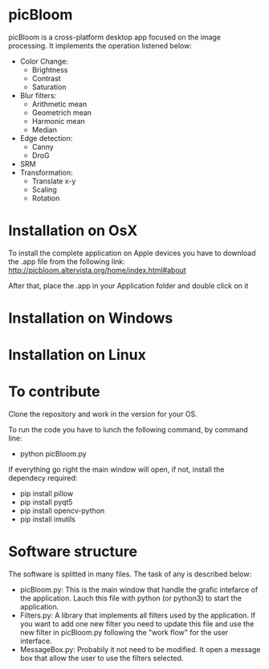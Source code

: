 # picBloom
picBloom is a cross-platform desktop app focused on the image processing. It implements the operation listened below:
- Color Change:
  - Brightness
  - Contrast
  - Saturation
- Blur filters:
  - Arithmetic mean
  - Geometrich mean
  - Harmonic mean
  - Median
- Edge detection:
  - Canny
  - DroG
- SRM
- Transformation:
  - Translate x-y
  - Scaling
  - Rotation

# Installation on OsX
To install the complete application on Apple devices you have to download the .app file from the following link:
http://picbloom.altervista.org/home/index.html#about

After that, place the .app in your Application folder and double click on it

# Installation on Windows

# Installation on Linux

# To contribute
Clone the repository and work in the version for your OS. 

To run the code you have to lunch the following command, by command line:
- python picBloom.py

If everything go right the main window will open, if not, install the dependecy required:
- pip install pillow
- pip install pyqt5
- pip install opencv-python
- pip install imutils

# Software structure
The software is splitted in many files. The task of any is described below:
- picBloom.py:
  This is the main window that handle the grafic intefarce of the application. Lauch this file with python (or python3) to start the application.
- Filters.py:
  A library that implements all filters used by the application. If you want to add one new filter you need to update this file and use the new filter in picBloom.py following the "work flow" for the user interface.
- MessageBox.py:
  Probabily it not need to be modified. It open a message box that allow the user to use the filters selected.
